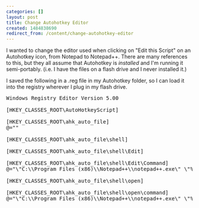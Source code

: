```yaml
---
categories: []
layout: post
title: Change Autohotkey Editor
created: 1484838690
redirect_from: /content/change-autohotkey-editor
---
```

I wanted to change the editor used when clicking on "Edit this Script" on an Autohotkey icon, from Notepad to Notepad++.  There are many references to this, but they all assume that Autohotkey is *installed* and I'm running it semi-portably. (i.e. I have the files on a flash drive and I never installed it.)

I saved the following in a .reg file in my Autohotkey folder, so I can load it into the registry wherever I plug in my flash drive.

<pre>
Windows Registry Editor Version 5.00

[HKEY_CLASSES_ROOT\AutoHotkeyScript]

[HKEY_CLASSES_ROOT\ahk_auto_file]
@=""

[HKEY_CLASSES_ROOT\ahk_auto_file\shell]

[HKEY_CLASSES_ROOT\ahk_auto_file\shell\Edit]

[HKEY_CLASSES_ROOT\ahk_auto_file\shell\Edit\Command]
@="\"C:\\Program Files (x86)\\Notepad++\\notepad++.exe\" \"%1\""

[HKEY_CLASSES_ROOT\ahk_auto_file\shell\open]

[HKEY_CLASSES_ROOT\ahk_auto_file\shell\open\command]
@="\"C:\\Program Files (x86)\\Notepad++\\notepad++.exe\" \"%1\""

</pre>
